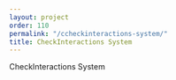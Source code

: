 ```yaml
---
layout: project
order: 110
permalink: "/ccheckinteractions-system/"
title: CheckInteractions System
---
```


CheckInteractions System
